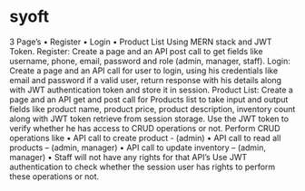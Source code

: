 # syoft
3 Page’s
• Register
• Login
• Product List
Using MERN stack and JWT Token.
Register:
Create a page and an API post call to get fields like username, phone, email, password and role
(admin, manager, staff).
Login:
Create a page and an API call for user to login, using his credentials like email and password if
a valid user, return response with his details along with JWT authentication token and store it in
session.
Product List:
Create a page and an API get and post call for Products list to take input and output fields like
product name, product price, product description, inventory count along with JWT token retrieve from
session storage.
Use the JWT token to verify whether he has access to CRUD operations or not.
Perform CRUD operations like
• API call to create product - (admin)
• API call to read all products – (admin, manager)
• API call to update inventory – (admin, manager)
• Staff will not have any rights for that API’s
Use JWT authentication to check whether the session user has rights to perform these operations or
not.

